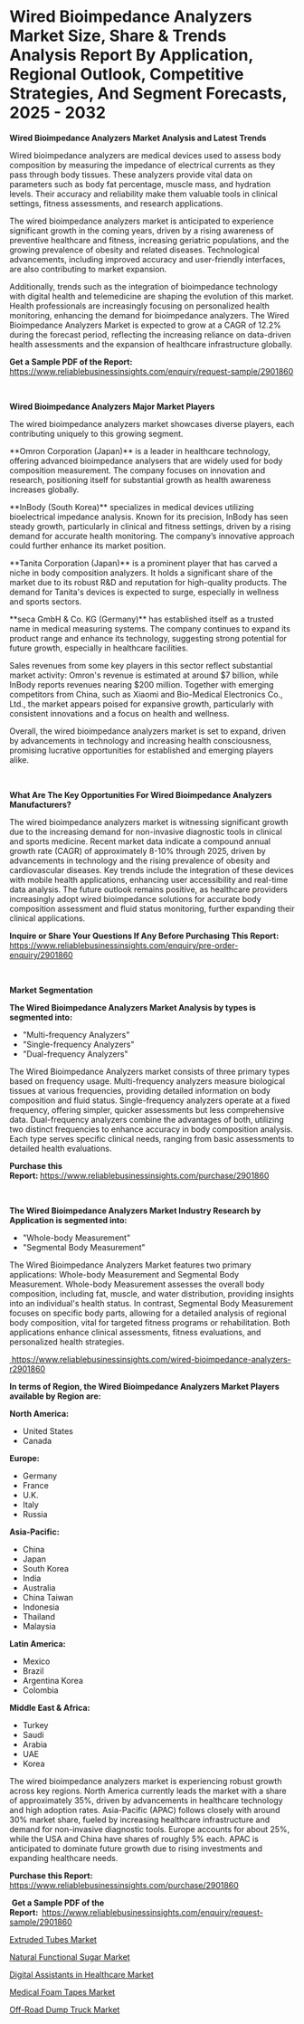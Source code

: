 <p><h1>Wired Bioimpedance Analyzers Market Size, Share & Trends Analysis Report By Application, Regional Outlook, Competitive Strategies, And Segment Forecasts, 2025 - 2032</h1></p><p><strong>Wired Bioimpedance Analyzers Market Analysis and Latest Trends</strong></p>
<p><p>Wired bioimpedance analyzers are medical devices used to assess body composition by measuring the impedance of electrical currents as they pass through body tissues. These analyzers provide vital data on parameters such as body fat percentage, muscle mass, and hydration levels. Their accuracy and reliability make them valuable tools in clinical settings, fitness assessments, and research applications.</p><p>The wired bioimpedance analyzers market is anticipated to experience significant growth in the coming years, driven by a rising awareness of preventive healthcare and fitness, increasing geriatric populations, and the growing prevalence of obesity and related diseases. Technological advancements, including improved accuracy and user-friendly interfaces, are also contributing to market expansion. </p><p>Additionally, trends such as the integration of bioimpedance technology with digital health and telemedicine are shaping the evolution of this market. Health professionals are increasingly focusing on personalized health monitoring, enhancing the demand for bioimpedance analyzers. The Wired Bioimpedance Analyzers Market is expected to grow at a CAGR of 12.2% during the forecast period, reflecting the increasing reliance on data-driven health assessments and the expansion of healthcare infrastructure globally.</p></p>
<p><strong>Get a Sample PDF of the Report:&nbsp;</strong> <a href="https://www.reliablebusinessinsights.com/enquiry/request-sample/2901860?utm_campaign=57&utm_medium=2&utm_source=Github&utm_content=ia&utm_term=16032025&utm_id=wired-bioimpedance-analyzers">https://www.reliablebusinessinsights.com/enquiry/request-sample/2901860</a></p>
<p>&nbsp;</p>
<p><strong>Wired Bioimpedance Analyzers Major Market Players</strong></p>
<p><p>The wired bioimpedance analyzers market showcases diverse players, each contributing uniquely to this growing segment. </p><p>**Omron Corporation (Japan)** is a leader in healthcare technology, offering advanced bioimpedance analysers that are widely used for body composition measurement. The company focuses on innovation and research, positioning itself for substantial growth as health awareness increases globally.</p><p>**InBody (South Korea)** specializes in medical devices utilizing bioelectrical impedance analysis. Known for its precision, InBody has seen steady growth, particularly in clinical and fitness settings, driven by a rising demand for accurate health monitoring. The company’s innovative approach could further enhance its market position.</p><p>**Tanita Corporation (Japan)** is a prominent player that has carved a niche in body composition analyzers. It holds a significant share of the market due to its robust R&D and reputation for high-quality products. The demand for Tanita's devices is expected to surge, especially in wellness and sports sectors.</p><p>**seca GmbH & Co. KG (Germany)** has established itself as a trusted name in medical measuring systems. The company continues to expand its product range and enhance its technology, suggesting strong potential for future growth, especially in healthcare facilities.</p><p>Sales revenues from some key players in this sector reflect substantial market activity: Omron's revenue is estimated at around $7 billion, while InBody reports revenues nearing $200 million. Together with emerging competitors from China, such as Xiaomi and Bio-Medical Electronics Co., Ltd., the market appears poised for expansive growth, particularly with consistent innovations and a focus on health and wellness. </p><p>Overall, the wired bioimpedance analyzers market is set to expand, driven by advancements in technology and increasing health consciousness, promising lucrative opportunities for established and emerging players alike.</p></p>
<p>&nbsp;</p>
<p><strong>What Are The Key Opportunities For Wired Bioimpedance Analyzers Manufacturers?</strong></p>
<p><p>The wired bioimpedance analyzers market is witnessing significant growth due to the increasing demand for non-invasive diagnostic tools in clinical and sports medicine. Recent market data indicate a compound annual growth rate (CAGR) of approximately 8-10% through 2025, driven by advancements in technology and the rising prevalence of obesity and cardiovascular diseases. Key trends include the integration of these devices with mobile health applications, enhancing user accessibility and real-time data analysis. The future outlook remains positive, as healthcare providers increasingly adopt wired bioimpedance solutions for accurate body composition assessment and fluid status monitoring, further expanding their clinical applications.</p></p>
<p><strong>Inquire or Share Your Questions If Any Before Purchasing This Report:</strong> <a href="https://www.reliablebusinessinsights.com/enquiry/pre-order-enquiry/2901860?utm_campaign=57&utm_medium=2&utm_source=Github&utm_content=ia&utm_term=16032025&utm_id=wired-bioimpedance-analyzers">https://www.reliablebusinessinsights.com/enquiry/pre-order-enquiry/2901860</a></p>
<p>&nbsp;</p>
<p><strong>Market Segmentation</strong></p>
<p><strong>The Wired Bioimpedance Analyzers Market Analysis by types is segmented into:</strong></p>
<p><ul><li>"Multi-frequency Analyzers"</li><li>"Single-frequency Analyzers"</li><li>"Dual-frequency Analyzers"</li></ul></p>
<p><p>The Wired Bioimpedance Analyzers market consists of three primary types based on frequency usage. Multi-frequency analyzers measure biological tissues at various frequencies, providing detailed information on body composition and fluid status. Single-frequency analyzers operate at a fixed frequency, offering simpler, quicker assessments but less comprehensive data. Dual-frequency analyzers combine the advantages of both, utilizing two distinct frequencies to enhance accuracy in body composition analysis. Each type serves specific clinical needs, ranging from basic assessments to detailed health evaluations.</p></p>
<p><strong>Purchase this Report:&nbsp;</strong><a href="https://www.reliablebusinessinsights.com/purchase/2901860?utm_campaign=57&utm_medium=2&utm_source=Github&utm_content=ia&utm_term=16032025&utm_id=wired-bioimpedance-analyzers">https://www.reliablebusinessinsights.com/purchase/2901860</a></p>
<p>&nbsp;</p>
<p><strong>The Wired Bioimpedance Analyzers Market Industry Research by Application is segmented into:</strong></p>
<p><ul><li>"Whole-body Measurement"</li><li>"Segmental Body Measurement"</li></ul></p>
<p><p>The Wired Bioimpedance Analyzers Market features two primary applications: Whole-body Measurement and Segmental Body Measurement. Whole-body Measurement assesses the overall body composition, including fat, muscle, and water distribution, providing insights into an individual's health status. In contrast, Segmental Body Measurement focuses on specific body parts, allowing for a detailed analysis of regional body composition, vital for targeted fitness programs or rehabilitation. Both applications enhance clinical assessments, fitness evaluations, and personalized health strategies.</p></p>
<p><a href="https://www.reliablebusinessinsights.com/wired-bioimpedance-analyzers-r2901860?utm_campaign=57&utm_medium=2&utm_source=Github&utm_content=ia&utm_term=16032025&utm_id=wired-bioimpedance-analyzers">&nbsp;https://www.reliablebusinessinsights.com/wired-bioimpedance-analyzers-r2901860</a></p>
<p><strong>In terms of Region, the Wired Bioimpedance Analyzers Market Players available by Region are:</strong></p>
<p>
    <p> <strong> North America: </strong>
        <ul>
            <li>United States</li>
            <li>Canada</li>
        </ul>
        </p> 
    <p> <strong> Europe: </strong>
        <ul>
            <li>Germany</li>
            <li>France</li>
            <li>U.K.</li>
            <li>Italy</li>
            <li>Russia</li>
        </ul>
        </p> 
    <p> <strong> Asia-Pacific: </strong>
        <ul>
            <li>China</li>
            <li>Japan</li>
            <li>South Korea</li>
            <li>India</li>
            <li>Australia</li>
            <li>China Taiwan</li>
            <li>Indonesia</li>
            <li>Thailand</li>
            <li>Malaysia</li>
        </ul>
        </p> 
    <p> <strong> Latin America: </strong>
        <ul>
            <li>Mexico</li>
            <li>Brazil</li>
            <li>Argentina Korea</li>
            <li>Colombia</li>
        </ul>
        </p> 
    <p> <strong> Middle East & Africa: </strong>
        <ul>
            <li>Turkey</li>
            <li>Saudi</li>
            <li>Arabia</li>
            <li>UAE</li>
            <li>Korea</li>
        </ul>
    </p>
    </p>
<p><p>The wired bioimpedance analyzers market is experiencing robust growth across key regions. North America currently leads the market with a share of approximately 35%, driven by advancements in healthcare technology and high adoption rates. Asia-Pacific (APAC) follows closely with around 30% market share, fueled by increasing healthcare infrastructure and demand for non-invasive diagnostic tools. Europe accounts for about 25%, while the USA and China have shares of roughly 5% each. APAC is anticipated to dominate future growth due to rising investments and expanding healthcare needs.</p></p>
<p><strong>Purchase this Report: </strong><a href="https://www.reliablebusinessinsights.com/purchase/2901860?utm_campaign=57&utm_medium=2&utm_source=Github&utm_content=ia&utm_term=16032025&utm_id=wired-bioimpedance-analyzers">https://www.reliablebusinessinsights.com/purchase/2901860</a></p>
<p>&nbsp;<strong>Get a Sample PDF of the Report:&nbsp;&nbsp;</strong><a href="https://www.reliablebusinessinsights.com/enquiry/request-sample/2901860?utm_campaign=57&utm_medium=2&utm_source=Github&utm_content=ia&utm_term=16032025&utm_id=wired-bioimpedance-analyzers">https://www.reliablebusinessinsights.com/enquiry/request-sample/2901860</a></p>
<p><strong></strong></p>
<p><p><a href="https://github.com/pllahoithana9/Market-Research-Report-List-1/blob/main/extruded-tubes-market.md?utm_campaign=57&utm_medium=2&utm_source=Github&utm_content=ia&utm_term=16032025&utm_id=wired-bioimpedance-analyzers">Extruded Tubes Market</a></p><p><a href="https://github.com/direepittr/Market-Research-Report-List-1/blob/main/natural-functional-sugar-market.md?utm_campaign=57&utm_medium=2&utm_source=Github&utm_content=ia&utm_term=16032025&utm_id=wired-bioimpedance-analyzers">Natural Functional Sugar Market</a></p><p><a href="https://github.com/houltngake/Market-Research-Report-List-1/blob/main/digital-assistants-in-healthcare-market.md?utm_campaign=57&utm_medium=2&utm_source=Github&utm_content=ia&utm_term=16032025&utm_id=wired-bioimpedance-analyzers">Digital Assistants in Healthcare Market</a></p><p><a href="https://github.com/zeyddaddo4/Market-Research-Report-List-1/blob/main/medical-foam-tapes-market.md?utm_campaign=57&utm_medium=2&utm_source=Github&utm_content=ia&utm_term=16032025&utm_id=wired-bioimpedance-analyzers">Medical Foam Tapes Market</a></p><p><a href="https://github.com/snakewaduddx/Market-Research-Report-List-1/blob/main/off-road-dump-truck-market.md?utm_campaign=57&utm_medium=2&utm_source=Github&utm_content=ia&utm_term=16032025&utm_id=wired-bioimpedance-analyzers">Off-Road Dump Truck Market</a></p></p>